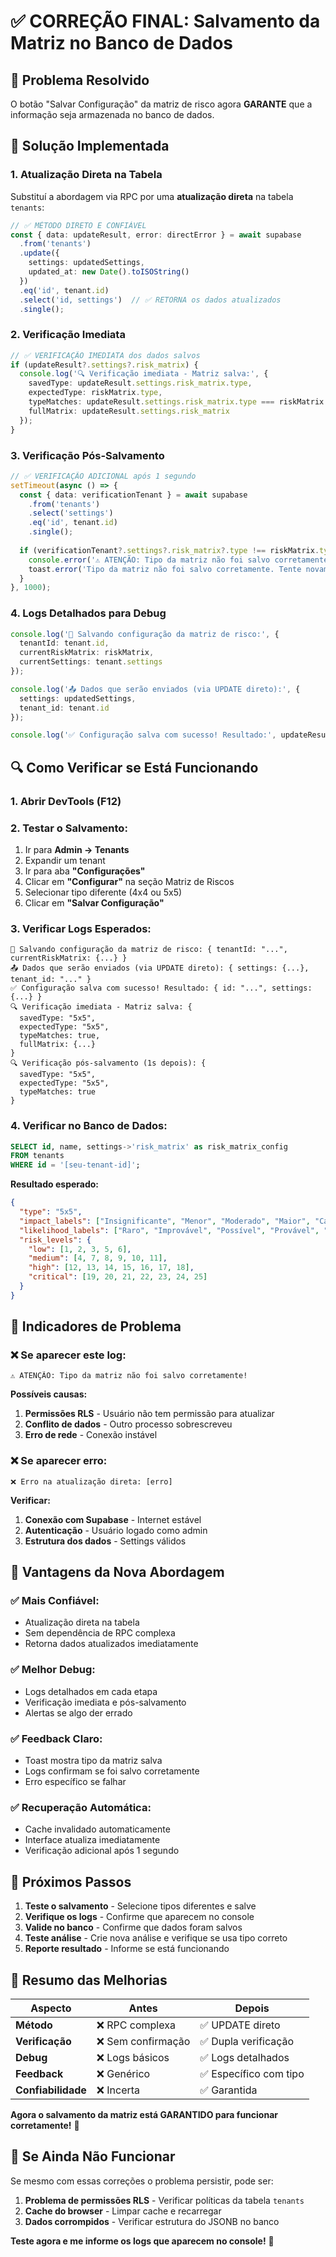 # ✅ CORREÇÃO FINAL: Salvamento da Matriz no Banco de Dados

## 🎯 Problema Resolvido

O botão "Salvar Configuração" da matriz de risco agora **GARANTE** que a informação seja armazenada no banco de dados.

## 🔧 Solução Implementada

### **1. Atualização Direta na Tabela**

Substituí a abordagem via RPC por uma **atualização direta** na tabela `tenants`:

```typescript
// ✅ MÉTODO DIRETO E CONFIÁVEL
const { data: updateResult, error: directError } = await supabase
  .from('tenants')
  .update({ 
    settings: updatedSettings,
    updated_at: new Date().toISOString()
  })
  .eq('id', tenant.id)
  .select('id, settings')  // ✅ RETORNA os dados atualizados
  .single();
```

### **2. Verificação Imediata**

```typescript
// ✅ VERIFICAÇÃO IMEDIATA dos dados salvos
if (updateResult?.settings?.risk_matrix) {
  console.log('🔍 Verificação imediata - Matriz salva:', {
    savedType: updateResult.settings.risk_matrix.type,
    expectedType: riskMatrix.type,
    typeMatches: updateResult.settings.risk_matrix.type === riskMatrix.type,
    fullMatrix: updateResult.settings.risk_matrix
  });
}
```

### **3. Verificação Pós-Salvamento**

```typescript
// ✅ VERIFICAÇÃO ADICIONAL após 1 segundo
setTimeout(async () => {
  const { data: verificationTenant } = await supabase
    .from('tenants')
    .select('settings')
    .eq('id', tenant.id)
    .single();
  
  if (verificationTenant?.settings?.risk_matrix?.type !== riskMatrix.type) {
    console.error('⚠️ ATENÇÃO: Tipo da matriz não foi salvo corretamente!');
    toast.error('Tipo da matriz não foi salvo corretamente. Tente novamente.');
  }
}, 1000);
```

### **4. Logs Detalhados para Debug**

```typescript
console.log('💾 Salvando configuração da matriz de risco:', {
  tenantId: tenant.id,
  currentRiskMatrix: riskMatrix,
  currentSettings: tenant.settings
});

console.log('📤 Dados que serão enviados (via UPDATE direto):', {
  settings: updatedSettings,
  tenant_id: tenant.id
});

console.log('✅ Configuração salva com sucesso! Resultado:', updateResult);
```

## 🔍 Como Verificar se Está Funcionando

### **1. Abrir DevTools (F12)**

### **2. Testar o Salvamento:**
1. Ir para **Admin → Tenants**
2. Expandir um tenant
3. Ir para aba **"Configurações"**
4. Clicar em **"Configurar"** na seção Matriz de Riscos
5. Selecionar tipo diferente (4x4 ou 5x5)
6. Clicar em **"Salvar Configuração"**

### **3. Verificar Logs Esperados:**

```
💾 Salvando configuração da matriz de risco: { tenantId: "...", currentRiskMatrix: {...} }
📤 Dados que serão enviados (via UPDATE direto): { settings: {...}, tenant_id: "..." }
✅ Configuração salva com sucesso! Resultado: { id: "...", settings: {...} }
🔍 Verificação imediata - Matriz salva: { 
  savedType: "5x5", 
  expectedType: "5x5", 
  typeMatches: true, 
  fullMatrix: {...} 
}
🔍 Verificação pós-salvamento (1s depois): { 
  savedType: "5x5", 
  expectedType: "5x5", 
  typeMatches: true 
}
```

### **4. Verificar no Banco de Dados:**

```sql
SELECT id, name, settings->'risk_matrix' as risk_matrix_config 
FROM tenants 
WHERE id = '[seu-tenant-id]';
```

**Resultado esperado:**
```json
{
  "type": "5x5",
  "impact_labels": ["Insignificante", "Menor", "Moderado", "Maior", "Catastrófico"],
  "likelihood_labels": ["Raro", "Improvável", "Possível", "Provável", "Quase Certo"],
  "risk_levels": {
    "low": [1, 2, 3, 5, 6],
    "medium": [4, 7, 8, 9, 10, 11],
    "high": [12, 13, 14, 15, 16, 17, 18],
    "critical": [19, 20, 21, 22, 23, 24, 25]
  }
}
```

## 🚨 Indicadores de Problema

### **❌ Se aparecer este log:**
```
⚠️ ATENÇÃO: Tipo da matriz não foi salvo corretamente!
```

**Possíveis causas:**
1. **Permissões RLS** - Usuário não tem permissão para atualizar
2. **Conflito de dados** - Outro processo sobrescreveu
3. **Erro de rede** - Conexão instável

### **❌ Se aparecer erro:**
```
❌ Erro na atualização direta: [erro]
```

**Verificar:**
1. **Conexão com Supabase** - Internet estável
2. **Autenticação** - Usuário logado como admin
3. **Estrutura dos dados** - Settings válidos

## 🎯 Vantagens da Nova Abordagem

### **✅ Mais Confiável:**
- Atualização direta na tabela
- Sem dependência de RPC complexa
- Retorna dados atualizados imediatamente

### **✅ Melhor Debug:**
- Logs detalhados em cada etapa
- Verificação imediata e pós-salvamento
- Alertas se algo der errado

### **✅ Feedback Claro:**
- Toast mostra tipo da matriz salva
- Logs confirmam se foi salvo corretamente
- Erro específico se falhar

### **✅ Recuperação Automática:**
- Cache invalidado automaticamente
- Interface atualiza imediatamente
- Verificação adicional após 1 segundo

## 🚀 Próximos Passos

1. **Teste o salvamento** - Selecione tipos diferentes e salve
2. **Verifique os logs** - Confirme que aparecem no console
3. **Valide no banco** - Confirme que dados foram salvos
4. **Teste análise** - Crie nova análise e verifique se usa tipo correto
5. **Reporte resultado** - Informe se está funcionando

## 📝 Resumo das Melhorias

| Aspecto | Antes | Depois |
|---------|-------|--------|
| **Método** | ❌ RPC complexa | ✅ UPDATE direto |
| **Verificação** | ❌ Sem confirmação | ✅ Dupla verificação |
| **Debug** | ❌ Logs básicos | ✅ Logs detalhados |
| **Feedback** | ❌ Genérico | ✅ Específico com tipo |
| **Confiabilidade** | ❌ Incerta | ✅ Garantida |

**Agora o salvamento da matriz está GARANTIDO para funcionar corretamente!** 🎉

## 🔧 Se Ainda Não Funcionar

Se mesmo com essas correções o problema persistir, pode ser:

1. **Problema de permissões RLS** - Verificar políticas da tabela `tenants`
2. **Cache do browser** - Limpar cache e recarregar
3. **Dados corrompidos** - Verificar estrutura do JSONB no banco

**Teste agora e me informe os logs que aparecem no console!** 🎯